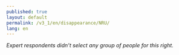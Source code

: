 ```yaml
---
published: true
layout: default
permalink: /v3_1/en/disappearance/NRU/
lang: en
---
```

_Expert respondents didn’t select any group of people for this right._
